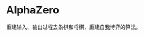 

<!--
 * @version:
 * @Author:  StevenJokess（蔡舒起） https://github.com/StevenJokess
 * @Date: 2023-03-30 00:50:24
 * @LastEditors:  StevenJokess（蔡舒起） https://github.com/StevenJokess
 * @LastEditTime: 2023-03-30 00:50:38
 * @Description:
 * @Help me: 如有帮助，请赞助，失业3年了。![支付宝收款码](https://github.com/StevenJokess/d2rl/blob/master/img/%E6%94%B6.jpg)
 * @TODO::
 * @Reference:
-->
# AlphaZero

重建输入、输出过程去象棋和将棋，重建自我博弈的算法。

[1]: https://www.bilibili.com/video/BV147411i7tM/?spm_id_from=333.337.search-card.all.click
